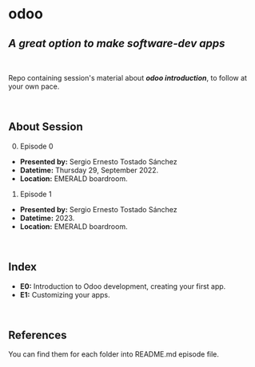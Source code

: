 
**odoo**
========
_A great option to make software-dev apps_
------------------------------------------
       
<br/>

Repo containing session's material about _**odoo introduction**_, to follow at your own pace.

<br/>

**About Session**
-----------------

0. Episode 0
- **Presented by:** Sergio Ernesto Tostado Sánchez
- **Datetime:** Thursday 29, September 2022.
- **Location:** EMERALD boardroom.
1. Episode 1
- **Presented by:** Sergio Ernesto Tostado Sánchez
- **Datetime:** 2023.
- **Location:** EMERALD boardroom.

<br/>

**Index**
---------

- **E0:** Introduction to Odoo development, creating your first app.
- **E1:** Customizing your apps.

<br/>

**References**
--------------

You can find them for each folder into README.md episode file.
